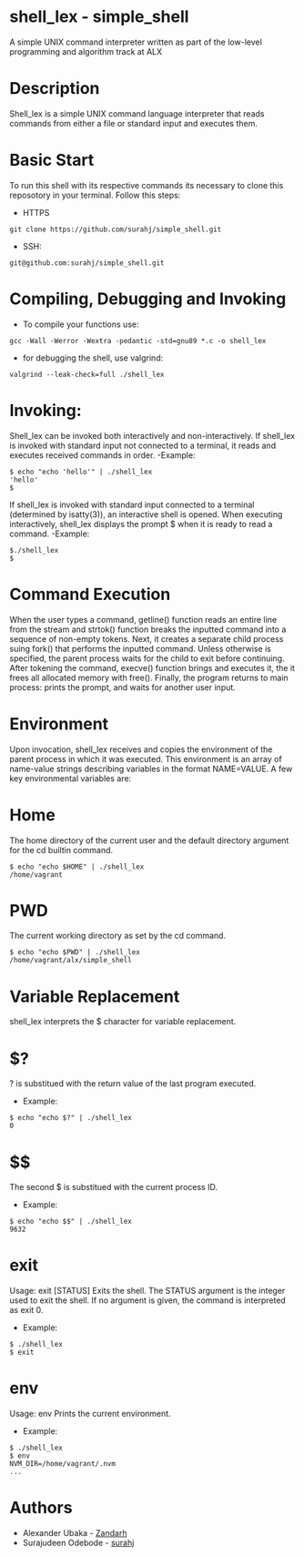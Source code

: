 # shell_lex - simple_shell
A simple UNIX command interpreter written as part of the low-level programming and algorithm track at ALX

# Description
Shell_lex is a simple UNIX command language interpreter that reads commands from either a file or standard input and executes them.

# Basic Start
To run this shell with its respective commands its necessary to clone this reposotory in your terminal. Follow this steps:

- HTTPS
```
git clone https://github.com/surahj/simple_shell.git
```

- SSH:
```
git@github.com:surahj/simple_shell.git
```

# Compiling, Debugging and Invoking

- To compile your functions use:
```
gcc -Wall -Werror -Wextra -pedantic -std=gnu89 *.c -o shell_lex
```

- for debugging the shell, use valgrind:
```
valgrind --leak-check=full ./shell_lex
```
# Invoking:
Shell_lex can be invoked both interactively and non-interactively. If shell_lex is invoked with standard input not connected to a terminal, it reads and executes received commands in order.
-Example:
```
$ echo "echo 'hello'" | ./shell_lex
'hello'
$
```
If shell_lex is invoked with standard input connected to a terminal (determined by isatty(3)), an interactive shell is opened. When executing interactively, shell_lex displays the prompt $ when it is ready to read a command.
-Example:
```
$./shell_lex
$
```
# Command Execution
When the user types a command, getline() function reads an entire line from the stream and strtok() function breaks the inputted command into a sequence of non-empty tokens.
Next, it creates a separate child process suing fork() that performs the inputted command. Unless otherwise is specified, the parent process waits for the child to exit before continuing.
After tokening the command, execve() function brings and executes it, the it frees all allocated memory with free().
Finally, the program returns to main process: prints the prompt, and waits for another user input.

# Environment
Upon invocation, shell_lex receives and copies the environment of the parent process in which it was executed. This environment is an array of name-value strings describing variables in the format NAME=VALUE. A few key environmental variables are:

# Home
The home directory of the current user and the default directory argument for the cd builtin command.

```
$ echo "echo $HOME" | ./shell_lex
/home/vagrant
```

# PWD
The current working directory as set by the cd command.
```
$ echo "echo $PWD" | ./shell_lex
/home/vagrant/alx/simple_shell
```

# Variable Replacement
shell_lex interprets the $ character for variable replacement.

# $?
? is substitued with the return value of the last program executed.

- Example:
```
$ echo "echo $?" | ./shell_lex
0
```
# $$
The second $ is substitued with the current process ID.

- Example:
```
$ echo "echo $$" | ./shell_lex
9632
```
# exit
Usage: exit [STATUS]
Exits the shell.
The STATUS argument is the integer used to exit the shell.
If no argument is given, the command is interpreted as exit 0.
- Example:
```
$ ./shell_lex
$ exit
```
# env
Usage: env
Prints the current environment.
- Example:
```
$ ./shell_lex
$ env
NVM_DIR=/home/vagrant/.nvm
...
```
# Authors
- Alexander Ubaka - [Zandarh](https://github.com/Zandarh)
- Surajudeen Odebode - [surahj](https://github.com/surahj)
